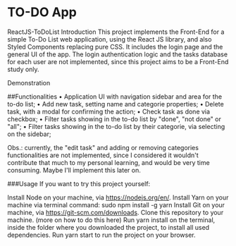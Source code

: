 # TO-DO App

ReactJS-ToDoList
Introduction
This project implements the Front-End for a simple To-Do List web application, using the React JS library, and also Styled Components replacing pure CSS.
It includes the login page and the general UI of the app.
The login authentication logic and the tasks database for each user are not implemented, since this project aims to be a Front-End study only.

Demonstration

##Functionalities
• Application UI with navigation sidebar and area for the to-do list;
• Add new task, setting name and categorie properties;
• Delete task, with a modal for confirming the action;
• Check task as done via checkbox;
• Filter tasks showing in the to-do list by "done", "not done" or "all";
• Filter tasks showing in the to-do list by their categorie, via selecting on the sidebar;

Obs.: currently, the "edit task" and adding or removing categories functionalities are not implemented, since I considered it wouldn't contribute that much to my personal learning, and would be very time consuming. Maybe I'll implement this later on.

###Usage
If you want to try this project yourself:

Install Node on your machine, via https://nodejs.org/en/.
Install Yarn on your machine via terminal command: sudo npm install -g yarn
Install Git on your machine, via https://git-scm.com/downloads.
Clone this repository to your machine. (more on how to do this here)
Run yarn install on the terminal, inside the folder where you downloaded the project, to install all used dependencies.
Run yarn start to run the project on your browser.
